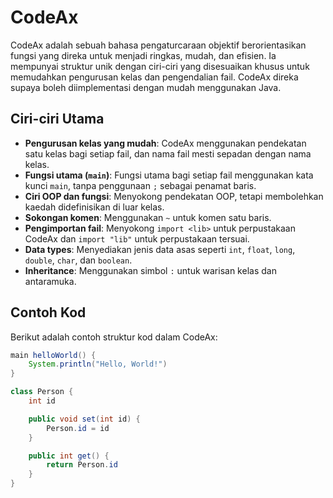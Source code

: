 # CodeAx

CodeAx adalah sebuah bahasa pengaturcaraan objektif berorientasikan fungsi yang direka untuk menjadi ringkas, mudah, dan efisien. Ia mempunyai struktur unik dengan ciri-ciri yang disesuaikan khusus untuk memudahkan pengurusan kelas dan pengendalian fail. CodeAx direka supaya boleh diimplementasi dengan mudah menggunakan Java.

## Ciri-ciri Utama
- **Pengurusan kelas yang mudah**: CodeAx menggunakan pendekatan satu kelas bagi setiap fail, dan nama fail mesti sepadan dengan nama kelas.
- **Fungsi utama (`main`)**: Fungsi utama bagi setiap fail menggunakan kata kunci `main`, tanpa penggunaan `;` sebagai penamat baris.
- **Ciri OOP dan fungsi**: Menyokong pendekatan OOP, tetapi membolehkan kaedah didefinisikan di luar kelas.
- **Sokongan komen**: Menggunakan `~` untuk komen satu baris.
- **Pengimportan fail**: Menyokong `import <lib>` untuk perpustakaan CodeAx dan `import "lib"` untuk perpustakaan tersuai.
- **Data types**: Menyediakan jenis data asas seperti `int`, `float`, `long`, `double`, `char`, dan `boolean`.
- **Inheritance**: Menggunakan simbol `:` untuk warisan kelas dan antaramuka.

## Contoh Kod

Berikut adalah contoh struktur kod dalam CodeAx:

```java
main helloWorld() {
    System.println("Hello, World!")
}

class Person {
    int id

    public void set(int id) {
        Person.id = id
    }

    public int get() {
        return Person.id
    }
}
